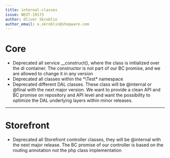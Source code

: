 ```yaml
---
title: internal-classes
issue: NEXT-19173
author: Oliver Skroblin
author_email: o.skroblin@shopware.com
---
```

# Core
* Deprecated all service __construct(), where the class is initialized over the di container. The constructor is not part of our BC promise, and we are allowed to change it in any version
* Deprecated all classes within the *\Test\* namespace
* Deprecated different DAL classes. These class will be @internal or @final with the next major version. We want to provide a clean API and BC promise on repository and API level and want the possibility to optimize the DAL underlying layers within minor releases. 
___
# Storefront
* Deprecated all Storefront controller classes, they will be @internal with the next major release. The BC promise of our controller is based on the routing annotation not the php class implementation 